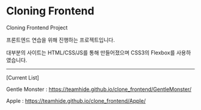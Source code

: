 # Cloning Frontend
Cloning Frontend Project

프론트엔드 연습을 위해 진행하는 프로젝트입니다.

대부분의 사이트는 HTML/CSS/JS를 통해 만들어졌으며 CSS3의 Flexbox를 사용하였습니다.

-----------------------------
[Current List]

Gentle Monster : https://teamhide.github.io/clone_frontend/GentleMonster/

Apple : https://teamhide.github.io/clone_frontend/Apple/
